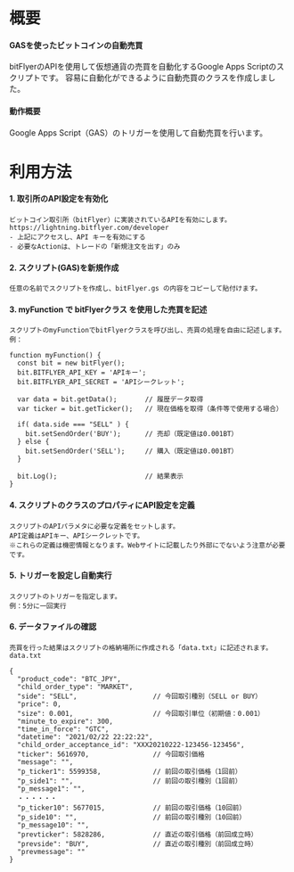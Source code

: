 # 概要

#### GASを使ったビットコインの自動売買

bitFlyerのAPIを使用して仮想通貨の売買を自動化するGoogle Apps Scriptのスクリプトです。
容易に自動化ができるように自動売買のクラスを作成しました。

#### 動作概要

Google Apps Script（GAS）のトリガーを使用して自動売買を行います。

# 利用方法

#### 1. 取引所のAPI設定を有効化

    ビットコイン取引所（bitFlyer）に実装されているAPIを有効にします。
    https://lightning.bitflyer.com/developer
    - 上記にアクセスし、API キーを有効にする
    - 必要なActionは、トレードの「新規注文を出す」のみ

#### 2. スクリプト(GAS)を新規作成

    任意の名前でスクリプトを作成し、bitFlyer.gs の内容をコピーして貼付けます。

#### 3. myFunction で bitFlyerクラス を使用した売買を記述

    スクリプトのmyFunctionでbitFlyerクラスを呼び出し、売買の処理を自由に記述します。
    例：

```
function myFunction() {
  const bit = new bitFlyer();
  bit.BITFLYER_API_KEY = 'APIキー';
  bit.BITFLYER_API_SECRET = 'APIシークレット';
  
  var data = bit.getData();       // 履歴データ取得
  var ticker = bit.getTicker();   // 現在価格を取得（条件等で使用する場合）

  if( data.side === "SELL" ) {
    bit.setSendOrder('BUY');      // 売却（既定値は0.001BT）
  } else {
    bit.setSendOrder('SELL');     // 購入（既定値は0.001BT）
  }

  bit.Log();                      // 結果表示
}
```

#### 4. スクリプトのクラスのプロパティにAPI設定を定義

    スクリプトのAPIパラメタに必要な定義をセットします。
    API定義はAPIキー、APIシークレットです。
    ※これらの定義は機密情報となります。Webサイトに記載したり外部にでないよう注意が必要です。

#### 5. トリガーを設定し自動実行

    スクリプトのトリガーを指定します。
    例：5分に一回実行

#### 6. データファイルの確認

    売買を行った結果はスクリプトの格納場所に作成される「data.txt」に記述されます。
    data.txt

```
{
  "product_code": "BTC_JPY",
  "child_order_type": "MARKET",
  "side": "SELL",                   // 今回取引種別（SELL or BUY）
  "price": 0,
  "size": 0.001,                    // 今回取引単位（初期値：0.001）
  "minute_to_expire": 300,
  "time_in_force": "GTC",
  "datetime": "2021/02/22 22:22:22",
  "child_order_acceptance_id": "XXX20210222-123456-123456",
  "ticker": 5616970,                // 今回取引価格
  "message": "",
  "p_ticker1": 5599358,             // 前回の取引価格（1回前）
  "p_side1": "",                    // 前回の取引種別（1回前）
  "p_message1": "",
  ・・・・・・
  "p_ticker10": 5677015,            // 前回の取引価格（10回前）
  "p_side10": "",                   // 前回の取引種別（10回前）
  "p_message10": "",
  "prevticker": 5828286,            // 直近の取引価格（前回成立時）
  "prevside": "BUY",                // 直近の取引種別（前回成立時）
  "prevmessage": ""
}
```
